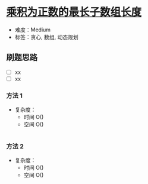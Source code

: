 # [乘积为正数的最长子数组长度](https://leetcode-cn.com/problems/maximum-length-of-subarray-with-positive-product/)

- 难度：Medium
- 标签：贪心, 数组, 动态规划

## 刷题思路

- [ ] xx
- [ ] xx

### 方法 1

- 复杂度：
    - 时间 O()
    - 空间 O()

``` js

```

### 方法 2

- 复杂度：
    - 时间 O()
    - 空间 O()

``` js

```
